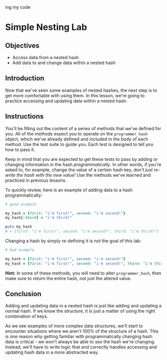 ing my code 
# Simple Nesting Lab

## Objectives

- Access data from a nested hash
- Add data to and change data within a nested hash

## Introduction

Now that we've seen some examples of nested hashes, the next step is to get
more comfortable with using them. In this lesson, we're going to practice
accessing and updating data within a nested hash.

## Instructions

You'll be filling out the content of a series of methods that we've defined for
you. All of the methods expect you to operate on the `programmer_hash` object,
which we've already defined and included in the body of each method. Use the
test suite to guide you. Each test is designed to tell you how to pass it.

Keep in mind that you are expected to get these tests to pass by adding or
changing information in the hash *programmatically*. In other words, if you're
asked to, for example, change the value of a certain hash key, *don't just
re-write the hash with the new value!* Use the methods we've learned and
practiced in previous lessons.

To quickly review, here is an example of adding data to a hash
programmatically:

```ruby
# good example

my_hash = {first: "i'm first!", second: "i'm second!"}
my_hash[:third] = "i'm third!"

puts my_hash
# > {first: "i'm first!", second: "i'm second!", third: "i'm third!"}
```

Changing a hash by simply re-defining it is not the goal of this lab:

```ruby
# bad example

my_hash = {first: "i'm first!", second: "i'm second!"}
my_hash = {first: "i'm first!", second: "i'm second!", third: "i'm third!"}
```

**Hint:** In some of these methods, you will need to alter `programmer_hash`,
then make sure to _return_ the entire hash, not just the altered value.

## Conclusion

Adding and updating data in a nested hash is just like adding and updating a
normal hash. If we know the structure, it is just a matter of using the right
combination of keys.

As we see examples of more complex data structures, we'll start to encounter
situations where we aren't 100% of the structure of a hash. This is one reason
why getting familiar with programmatically changing hash data is critical - we
won't always be able to _see_ the hash we're changing. Instead, we'll have to
write logic that and correctly handles accessing and updating hash data in a
more abstracted way.
